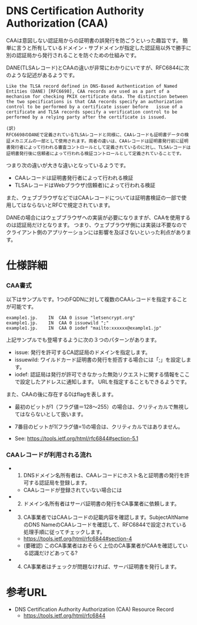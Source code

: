 # DNS Certification Authority Authorization (CAA)
CAAは意図しない認証局からの証明書の誤発行を防ごうといった趣旨です。
簡単に言うと所有しているドメイン・サブドメインが指定した認証局以外で勝手に別の認証局から発行されることを防ぐための仕組みです。

DANE(TLSAレコード)とCAAの違いが非常にわかりにいですが、RFC6844に次のような記述があるようです。
```
Like the TLSA record defined in DNS-Based Authentication of Named Entities (DANE) [RFC6698], CAA records are used as a part of a mechanism for checking PKIX certificate data. The distinction between the two specifications is that CAA records specify an authorization control to be performed by a certificate issuer before	issue of a certificate and TLSA records specify a verification control to be performed by a relying party after the certificate is issued.

(訳)
RFC6698のDANEで定義されているTLSAレコードと同様に、CAAレコードも証明書データの検証メカニズムの一部として使用されます。両者の違いは、CAAレコードは証明書発行前に証明書発行者によって行われる審査コントロールとして定義されているのに対し、TLSAレコードは証明書発行後に信頼者によって行われる検証コントロールとして定義されていることです。
```

つまり次の違いが大きな違いとなっているようです。
- CAAレコードは証明書発行者によって行われる検証
- TLSAレコードはWebブラウザ(信頼者)によって行われる検証

また、ウェブブラウザなどではCAAレコードについては証明書検証の一部で使用してはならないとRFCで規定されています。

DANEの場合にはウェブブラウザへの実装が必要になりますが、CAAを使用するのは認証局だけとなります。
つまり、ウェブブラウザ側には実装は不要なのでクライアント側のアプリケーションには影響を及ぼさないといった利点があります。


# 仕様詳細

### CAA書式
以下はサンプルです。1つのFQDNに対して複数のCAAレコードを指定することが可能です。
```
example1.jp.    IN  CAA 0 issue "letsencrypt.org"
example1.jp.    IN  CAA 0 issuewild ";"
example1.jp.    IN  CAA 0 iodef "mailto:xxxxxx@example1.jp"
```

上記サンプルでも登場するように次の３つのパターンがあります。
- issue: 発行を許可するCA認証局のドメインを指定します。
- issuewild: ワイルドカード証明書の発行を拒否する場合には「;」を設定します。
- iodef: 認証局は発行が許可できなかった無効リクエストに関する情報をここで設定したアドレスに通知します。 URLを指定することもできるようです。

また、CAAの後に存在する0はflagを表します。

- 最初のビットが1（フラグ値＝128～255）の場合は、クリティカルで無視してはならないとして扱います。
- 7番目のビットが1(フラグ値=1)の場合は、クリティカルではありません。

- See: https://tools.ietf.org/html/rfc6844#section-5.1

### CAAレコードが利用される流れ
- 1. DNSドメイン名所有者は、CAAレコードにホスト名と証明書の発行を許可する認証局を登録します。
  - CAAレコードが登録されていない場合には
- 2. ドメイン名所有者はサーバ証明書の発行をCA事業者に依頼します。
- 3. CA事業者ではCAAレコードの記載内容を確認します。SubjectAltNameのDNS NameのCAAレコードを確認して、RFC6844で設定されている処理手順に従ってチェックします。
  - https://tools.ietf.org/html/rfc6844#section-4
  - (要確認) このCA事業者はおそらく上位のCA事業者がCAAを確認している認識だけどあってる?
- 4. CA事業者はチェックが問題なければ、サーバ証明書を発行します。

# 参考URL
- DNS Certification Authority Authorization (CAA) Resource Record
  - https://tools.ietf.org/html/rfc6844
